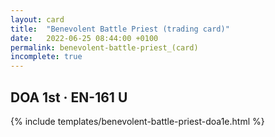 ```yaml
---
layout: card
title:  "Benevolent Battle Priest (trading card)"
date:   2022-06-25 08:44:00 +0100
permalink: benevolent-battle-priest_(card)
incomplete: true
---
```


## DOA 1st &middot; EN-161 U

{% include templates/benevolent-battle-priest-doa1e.html %}
